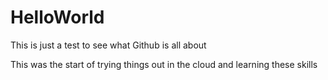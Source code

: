 # HelloWorld
This is just a test to see what Github is all about

This was the start of trying things out in the cloud and learning these skills

